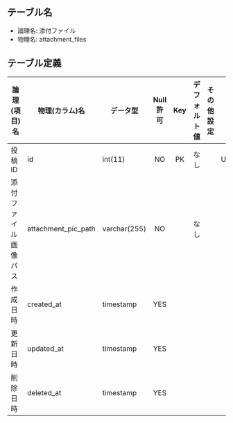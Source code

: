 ## テーブル名

- 論理名: 添付ファイル
- 物理名: attachment_files

## テーブル定義

| 論理(項目)名        | 物理(カラム)名       | データ型         | Null許可  | Key | デフォルト値       | その他設定       | 備考        |
|-------------------|--------------------|-----------------|:--------:|:---:|------------------|----------------|-------------|
| 投稿ID            | id                  | int(11)         | NO       | PK  | なし              |                | UNSIGNED    |
| 添付ファイル画像パス | attachment_pic_path | varchar(255)   | NO       |     | なし               |                |             |
| 作成日時           | created_at          | timestamp      | YES      |     |                   |                |             |
| 更新日時           | updated_at          | timestamp      | YES      |     |                   |                |             |
| 削除日時           | deleted_at          | timestamp      | YES      |     |                   |                |             |
